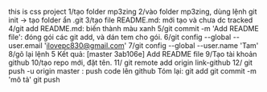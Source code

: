 this is css project
1/tạo folder mp3zing
2/vào folder mp3zing, dùng lệnh git init -> tạo folder ẩn .git
3/tạo file README.md: mới tạo và chưa dc tracked
4/git add README.md: biến thành màu xanh
5/git commit -m 'Add README file': đóng gói các git add, và dán tem cho gói.
6/git config --global --user.email 'ilovepc830@gmail.com'
7/git config --global --user.name 'Tam'
8/gõ lại lệnh 5
Kết quả: [master 3ab106e] Add README file
9/Tạo tài khoản github
10/tạo repo mới, đặt tên.
11/ git remote add origin link-github
12/ git push -u origin master : push code lên github
Tóm lại:
git add
git commit -m 'mô tả'
git push

